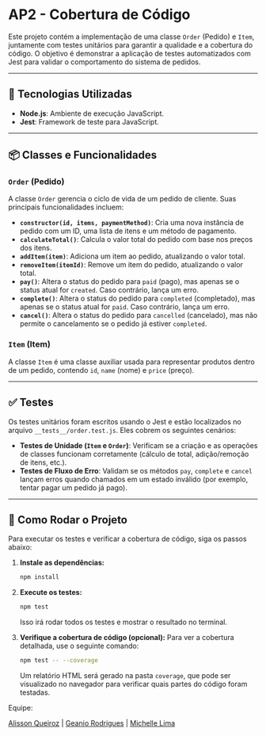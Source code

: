 # AP2 - Cobertura de Código

Este projeto contém a implementação de uma classe `Order` (Pedido) e `Item`, juntamente com testes unitários para garantir a qualidade e a cobertura do código. O objetivo é demonstrar a aplicação de testes automatizados com Jest para validar o comportamento do sistema de pedidos.

---

## 🚀 Tecnologias Utilizadas

* **Node.js**: Ambiente de execução JavaScript.
* **Jest**: Framework de teste para JavaScript.

---

## 📦 Classes e Funcionalidades

### `Order` (Pedido)

A classe `Order` gerencia o ciclo de vida de um pedido de cliente. Suas principais funcionalidades incluem:

* **`constructor(id, items, paymentMethod)`**: Cria uma nova instância de pedido com um ID, uma lista de itens e um método de pagamento.
* **`calculateTotal()`**: Calcula o valor total do pedido com base nos preços dos itens.
* **`addItem(item)`**: Adiciona um item ao pedido, atualizando o valor total.
* **`removeItem(itemId)`**: Remove um item do pedido, atualizando o valor total.
* **`pay()`**: Altera o status do pedido para `paid` (pago), mas apenas se o status atual for `created`. Caso contrário, lança um erro.
* **`complete()`**: Altera o status do pedido para `completed` (completado), mas apenas se o status atual for `paid`. Caso contrário, lança um erro.
* **`cancel()`**: Altera o status do pedido para `cancelled` (cancelado), mas não permite o cancelamento se o pedido já estiver `completed`.

### `Item` (Item)

A classe `Item` é uma classe auxiliar usada para representar produtos dentro de um pedido, contendo `id`, `name` (nome) e `price` (preço).

---

## ✅ Testes

Os testes unitários foram escritos usando o Jest e estão localizados no arquivo `__tests__/order.test.js`. Eles cobrem os seguintes cenários:

* **Testes de Unidade (`Item` e `Order`)**: Verificam se a criação e as operações de classes funcionam corretamente (cálculo de total, adição/remoção de itens, etc.).
* **Testes de Fluxo de Erro**: Validam se os métodos `pay`, `complete` e `cancel` lançam erros quando chamados em um estado inválido (por exemplo, tentar pagar um pedido já pago).

---

## 🔧 Como Rodar o Projeto

Para executar os testes e verificar a cobertura de código, siga os passos abaixo:

1.  **Instale as dependências:**
    ```bash
    npm install
    ```
2.  **Execute os testes:**
    ```bash
    npm test
    ```
    Isso irá rodar todos os testes e mostrar o resultado no terminal.

3.  **Verifique a cobertura de código (opcional):**
    Para ver a cobertura detalhada, use o seguinte comando:
    ```bash
    npm test -- --coverage
    ```
    Um relatório HTML será gerado na pasta `coverage`, que pode ser visualizado no navegador para verificar quais partes do código foram testadas.

Equipe:

[Alisson Queiroz](https://github.com/AlissonQueirozDantas) | [Geanio Rodrigues](https://github.com/geanio-rodrigues) | [Michelle Lima](https://github.com/michellelima8)

